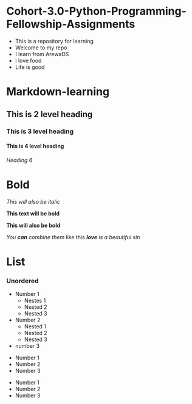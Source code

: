 # Cohort-3.0-Python-Programming-Fellowship-Assignments

- This is a repository for learning
- Welcome to my repo
- I learn from ArewaDS
- i love food
- Life is good




# Markdown-learning


## This is 2 level heading

### This is 3 level heading

#### This is 4 level heading 

###### Heading 6

# Bold 


_This will also be italic_

**This text will be bold**

__This will also be bold__

_You **can** combine them_ like this _**love** is a beautiful sin_

# List
### Unordered

- Number 1
  - Nestes 1
  - Nested 2
  - Nested 3
- Number 2
  - Nested 1
  - Nested 2
  - Nested 3
- number 3

* Number 1
* Number 2
* Number 3

+ Number 1
+ Number 2
+ Number 3
